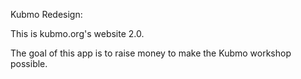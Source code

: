 Kubmo Redesign:

This is kubmo.org's website 2.0.

The goal of this app is to raise money to make the Kubmo workshop possible. 
